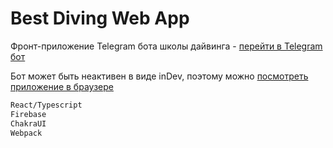 # Best Diving Web App

Фронт-приложение Telegram бота школы дайвинга - [перейти в Telegram бот](https://t.me/best_diving_bot)

Бот может быть неактивен в виде inDev, поэтому можно [посмотреть приложение в браузере](https://art-app-2020.web.app/)

```bash
React/Typescript
Firebase
ChakraUI
Webpack
```
